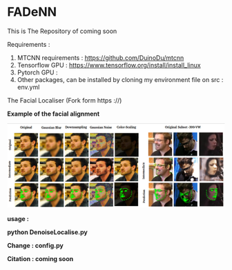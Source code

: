 # FADeNN
This is The Repository of coming soon 


Requirements : 
1. MTCNN requirements : https://github.com/DuinoDu/mtcnn
2. Tensorflow GPU : https://www.tensorflow.org/install/install_linux
3. Pytorch GPU : 
3. Other packages, can be installed by cloning my environment file on src : env.yml

The Facial Localiser (Fork form https ://)

<b> Example of the facial alignment

![2D Facial Landmark Detection](Selection_403.png)

usage : 

python DenoiseLocalise.py

Change : 
config.py

Citation : 
coming soon
